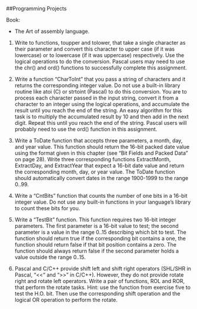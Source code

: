 ##Programming Projects

Book: 
* The Art of assembly language.

1) Write to functions, toupper and tolower, that take a single character as their parameter and
convert this character to upper case (if it was lowercase) or to lowercase (if it was uppercase) 
respectively. Use the logical operations to do the conversion. Pascal users may need to use the 
chr() and ord() functions to successfully complete this assignment.

2) Write a function “CharToInt” that you pass a string of characters and it returns the corresponding
integer value. Do not use a built-in library routine like atoi (C) or strtoint (Pascal) to do this 
conversion. You are to process each character passed in the input string, convert it from a character 
to an integer using the logical operations, and accumulate the result until you reach the end of the 
string. An easy algorithm for this task is to multiply the accumulated result by 10 and then add in 
the next digit. Repeat this until you reach the end of the string. Pascal users will probably need to 
use the ord() function in this assignment.

3) Write a ToDate function that accepts three parameters, a month, day, and year value. This function
should return the 16-bit packed date value using the format given in this chapter (see “Bit Fields and 
Packed Data” on page 28). Write three corresponding functions ExtractMonth, ExtractDay, and ExtractYear 
that expect a 16-bit date value and return the corresponding month, day, or year value. 
The ToDate function should automatically convert dates in the range 1900-1999 to the range 0..99.

4) Write a “CntBits” function that counts the number of one bits in a 16-bit integer value. Do
not use any built-in functions in your language’s library to count these bits for you.

5) Write a “TestBit” function. This function requires two 16-bit integer parameters. The first parameter 
is a 16-bit value to test; the second parameter is a value in the range 0..15 describing which bit to test. 
The function should return true if the corresponding bit contains a one, the function should return false 
if that bit position contains a zero. The function should always return false if the second parameter holds 
a value outside the range 0..15.

6) Pascal and C/C++ provide shift left and shift right operators (SHL/SHR in Pascal, “<<“ and “>>” in C/C++). 
However, they do not provide rotate right and rotate left operators. Write a pair of functions, ROL and ROR, 
that perform the rotate tasks. Hint: use the function from exercise five to test the H.O. bit. Then use the 
corresponding shift operation and the logical OR operation to perform the rotate.
